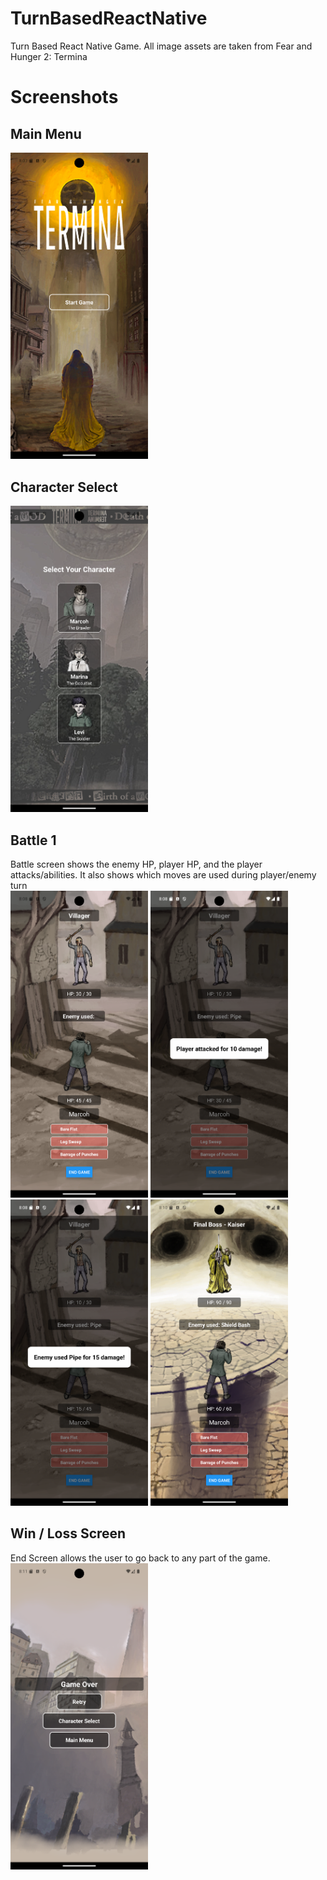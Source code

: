 # TurnBasedReactNative
Turn Based React Native Game. All image assets are taken from Fear and Hunger 2: Termina

# Screenshots

## Main Menu
<img src="https://github.com/Arkadyaaa/TurnBasedReactNative/blob/main/screenshots/MainMenu.png?raw=true" width="220">

## Character Select
<img src="https://github.com/Arkadyaaa/TurnBasedReactNative/blob/main/screenshots/CharacterSelect.png?raw=true" width="220">

## Battle 1
Battle screen shows the enemy HP, player HP, and the player attacks/abilities. It also shows which moves are used during player/enemy turn <br>
<img src="https://github.com/Arkadyaaa/TurnBasedReactNative/blob/main/screenshots/Battle1.png?raw=true" width="220">
<img src="https://github.com/Arkadyaaa/TurnBasedReactNative/blob/main/screenshots/PlayerAttack.png?raw=true" width="220">
<img src="https://github.com/Arkadyaaa/TurnBasedReactNative/blob/main/screenshots/EnemyAttack.png?raw=true" width="220">
<img src="https://github.com/Arkadyaaa/TurnBasedReactNative/blob/main/screenshots/Battle2.png?raw=true" width="220">

## Win / Loss Screen
End Screen allows the user to go back to any part of the game. <br>
<img src="https://github.com/Arkadyaaa/TurnBasedReactNative/blob/main/screenshots/WinLoseScreen.png?raw=true" width="220">
